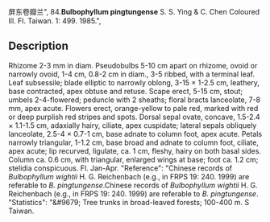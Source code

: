 屏东卷瓣兰",
84.**Bulbophyllum pingtungense** S. S. Ying & C. Chen Coloured Ill. Fl. Taiwan. 1: 499. 1985.",

## Description
Rhizome 2-3 mm in diam. Pseudobulbs 5-10 cm apart on rhizome, ovoid or narrowly ovoid, 1-4 cm, 0.8-2 cm in diam., 3-5 ribbed, with a terminal leaf. Leaf subsessile; blade elliptic to narrowly oblong, 3-15 × 1-2.5 cm, leathery, base contracted, apex obtuse and retuse. Scape erect, 5-15 cm, stout; umbels 2-4-flowered; peduncle with 2 sheaths; floral bracts lanceolate, 7-8 mm, apex acute. Flowers erect, orange-yellow to pale red, marked with red or deep purplish red stripes and spots. Dorsal sepal ovate, concave, 1.5-2.4 × 1.1-1.5 cm, adaxially hairy, ciliate, apex cuspidate; lateral sepals obliquely lanceolate, 2.5-4 × 0.7-1 cm, base adnate to column foot, apex acute. Petals narrowly triangular, 1-1.2 cm, base broad and adnate to column foot, ciliate, apex acute; lip recurved, ligulate, ca. 1 cm, fleshy, hairy on both basal sides. Column ca. 0.6 cm, with triangular, enlarged wings at base; foot ca. 1.2 cm; stelidia conspicuous. Fl. Jan-Apr.
  "Reference": "Chinese records of *Bulbophyllum wightii* H. G. Reichenbach (e.g., in FRPS 19: 240. 1999) are referable to *B. pingtungense*.Chinese records of *Bulbophyllum wightii* H. G. Reichenbach (e.g., in FRPS 19: 240. 1999) are referable to *B. pingtungense*.
  "Statistics": "&amp;#9679; Tree trunks in broad-leaved forests; 100-400 m. S Taiwan.
